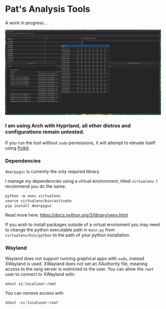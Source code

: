# Pat's Analysis Tools

A work in progress...

![](docs/example.png)

### I am using Arch with Hyprland, all other distros and configurations remain untested.

If you run the tool without `sudo` permissions, it will attempt to elevate itself using <u>Polkit</u>.

### Dependencies

`dearpygui` is currently the only required library.

I manage my dependencies using a virtual environment, titled `virtualenv`. I recommend you do the same:

```
python -m venv virtualenv
source virtualenv/bin/activate
pip install dearpygui
```

Read more here: https://docs.python.org/3/library/venv.html

If you wish to install packages outside of a virtual enviroment you may need to change the python executable path in `main.py` from `virtualenv/bin/python` to the path of your python installation.

### Wayland

Wayland does not support running graphical apps with `sudo`, instead XWayland is used. XWayland does not set an XAuthority file, meaning access to the xorg server is restricted to the user. You can allow the `root` user to connect to XWayland with: 

```
xhost si:localuser:root
```

You can remove access with
```
xhost -si:localuser:root
```